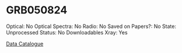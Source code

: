 # GRB050824

Optical: No
Optical Spectra: No
Radio: No
Saved on Papers?: No
State: Unprocessed
Status: No Downloadables
Xray: Yes

[Data Catalogue](GRB050824%20d172f25eb9ec4d7d94980ebbfb6bfb78/Data%20Catalogue%209ca37d8176f244448d2ce0d70c2379aa.md)